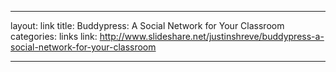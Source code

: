 ---

layout: link
title: Buddypress: A Social Network for Your Classroom
categories: links
link: http://www.slideshare.net/justinshreve/buddypress-a-social-network-for-your-classroom

---